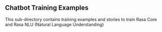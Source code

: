 
## Chatbot Training Examples
This sub-directory contains training examples and stories to train Rasa Core and Rasa NLU (Natural Language Understanding)
